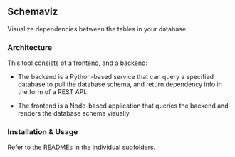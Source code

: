 ## Schemaviz

Visualize dependencies between the tables in your database.

### Architecture

This tool consists of a [frontend](frontend/), and a [backend](backend/):

- The backend is a Python-based service that can query a specified database to pull the database schema, and return dependency info in the form of a REST API.

- The frontend is a Node-based application that queries the backend and renders the database schema visually.

### Installation & Usage

Refer to the READMEs in the individual subfolders.
